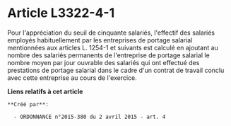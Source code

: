 # Article L3322-4-1

Pour l'appréciation du seuil de cinquante salariés, l'effectif des salariés employés habituellement par les entreprises de
portage salarial mentionnées aux articles L. 1254-1 et suivants est calculé en ajoutant au nombre des salariés permanents de
l'entreprise de portage salarial le nombre moyen par jour ouvrable des salariés qui ont effectué des prestations de portage
salarial dans le cadre d'un contrat de travail conclu avec cette entreprise au cours de l'exercice.

**Liens relatifs à cet article**

	**Créé par**:

	  - ORDONNANCE n°2015-380 du 2 avril 2015 - art. 4
